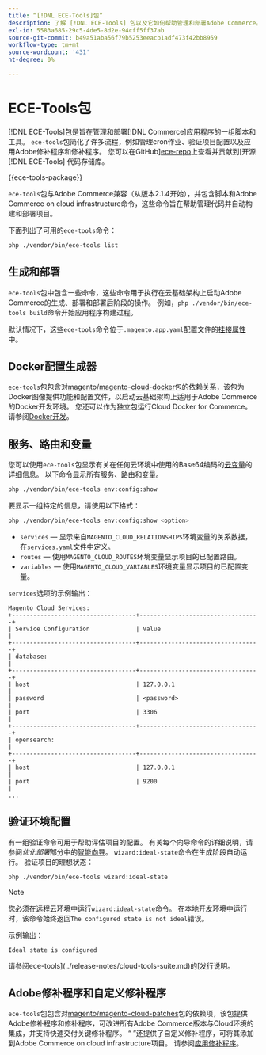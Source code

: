 ```yaml
---
title: “[!DNL ECE-Tools]包”
description: 了解 [!DNL ECE-Tools] 包以及它如何帮助管理和部署Adobe Commerce。
exl-id: 5583a685-29c5-4de5-8d2e-94cff5ff37ab
source-git-commit: b49a51aba56f79b5253eeacb1adf473f42bb8959
workflow-type: tm+mt
source-wordcount: '431'
ht-degree: 0%

---
```


# ECE-Tools包

[!DNL ECE-Tools]包是旨在管理和部署[!DNL Commerce]应用程序的一组脚本和工具。 `ece-tools`包简化了许多流程，例如管理cron作业、验证项目配置以及应用Adobe修补程序和修补程序。 您可以在GitHub][ece-repo]上查看并贡献到[开源 [!DNL ECE-Tools] 代码存储库。

{{ece-tools-package}}

`ece-tools`包与Adobe Commerce兼容（从版本2.1.4开始），并包含脚本和Adobe Commerce on cloud infrastructure命令，这些命令旨在帮助管理代码并自动构建和部署项目。

下面列出了可用的`ece-tools`命令：

```bash
php ./vendor/bin/ece-tools list
```

## 生成和部署

`ece-tools`包中包含一些命令，这些命令用于执行在云基础架构上启动Adobe Commerce的生成、部署和部署后阶段的操作。 例如，`php ./vendor/bin/ece-tools build`命令开始应用程序构建过程。

默认情况下，这些`ece-tools`命令位于`.magento.app.yaml`配置文件的[挂接属性](../application/hooks-property.md)中。

## Docker配置生成器

`ece-tools`包包含对[magento/magento-cloud-docker]包的依赖关系，该包为Docker图像提供功能和配置文件，以启动云基础架构上适用于Adobe Commerce的Docker开发环境。 您还可以作为独立包运行Cloud Docker for Commerce。 请参阅[Docker开发](../dev-tools/cloud-docker.md)。

## 服务、路由和变量

您可以使用`ece-tools`包显示有关在任何云环境中使用的Base64编码的[云变量](../environment/variables-cloud.md)的详细信息。 以下命令显示所有服务、路由和变量。

```bash
php ./vendor/bin/ece-tools env:config:show
```

要显示一组特定的信息，请使用以下格式：

```bash
php ./vendor/bin/ece-tools env:config:show <option>
```

- `services` — 显示来自`MAGENTO_CLOUD_RELATIONSHIPS`环境变量的关系数据，在`services.yaml`文件中定义。
- `routes` — 使用`MAGENTO_CLOUD_ROUTES`环境变量显示项目的已配置路由。
- `variables` — 使用`MAGENTO_CLOUD_VARIABLES`环境变量显示项目的已配置变量。

`services`选项的示例输出：

```
Magento Cloud Services:
+-----------------------------------+----------------------------------+
| Service Configuration             | Value                            |
+-----------------------------------+----------------------------------+
| database:                                                            |
+-----------------------------------+----------------------------------+
| host                              | 127.0.0.1                        |
| password                          | <password>                       |
| port                              | 3306                             |
+-----------------------------------+----------------------------------+
| opensearch:                                                          |
+-----------------------------------+----------------------------------+
| host                              | 127.0.0.1                        |
| port                              | 9200                             |
...
```

## 验证环境配置

有一组验证命令可用于帮助评估项目的配置。 有关每个向导命令的详细说明，请参阅&#x200B;_优化部署_&#x200B;部分中的[智能向导](../deploy/smart-wizards.md)。 `wizard:ideal-state`命令在生成阶段自动运行。 验证项目的理想状态：

```bash
php ./vendor/bin/ece-tools wizard:ideal-state
```

>[!NOTE]
>
>您必须在远程云环境中运行`wizard:ideal-state`命令。 在本地开发环境中运行时，该命令始终返回`The configured state is not ideal`错误。

示例输出：

```
Ideal state is configured
```

请参阅ece-tools](../release-notes/cloud-tools-suite.md)的[发行说明。

## Adobe修补程序和自定义修补程序

`ece-tools`包包含对[magento/magento-cloud-patches]包的依赖项，该包提供Adobe修补程序和修补程序，可改进所有Adobe Commerce版本与Cloud环境的集成，并支持快速交付关键修补程序。 “ ”还提供了自定义修补程序，可将其添加到Adobe Commerce on cloud infrastructure项目。 请参阅[应用修补程序](../development/apply-patches.md)。

<!-- link definitions -->

[ece-repo]: https://github.com/magento/ece-tools
[magento/magento-cloud-docker]: https://github.com/magento/magento-cloud-docker
[magento/magento-cloud-patches]: https://github.com/magento/magento-cloud-patches
